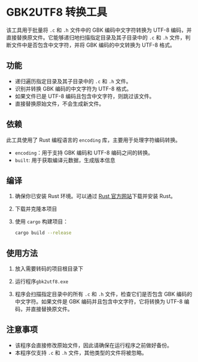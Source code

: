 # GBK2UTF8 转换工具

该工具用于批量将 `.c` 和 `.h` 文件中的 GBK 编码中文字符转换为 UTF-8 编码，并直接替换原文件。它能够递归地扫描指定目录及其子目录中的 `.c` 和 `.h` 文件，判断文件中是否包含中文字符，并将 GBK 编码的中文转换为 UTF-8 格式。

## 功能

- 递归遍历指定目录及其子目录中的 `.c` 和 `.h` 文件。
- 识别并转换 GBK 编码的中文字符为 UTF-8 格式。
- 如果文件已是 UTF-8 编码且包含中文字符，则跳过该文件。
- 直接替换原始文件，不会生成新文件。

## 依赖

此工具使用了 Rust 编程语言的 `encoding` 库，主要用于处理字符编码转换。

- `encoding`：用于支持 GBK 编码和 UTF-8 编码之间的转换。
- `built`: 用于获取编译元数据，生成版本信息

## 编译

1. 确保你已安装 Rust 环境。可以通过 [Rust 官方网站](https://www.rust-lang.org/)下载并安装 Rust。
2. 下载并克隆本项目

3. 使用 `cargo` 构建项目：

   ```bash
   cargo build --release
   ```

## 使用方法

1. 放入需要转码的项目根目录下

2. 运行程序`gbk2utf8.exe`

3. 程序会扫描指定目录中的所有 `.c` 和 `.h` 文件，检查它们是否包含 GBK 编码的中文字符。如果文件是 GBK 编码并且包含中文字符，它将转换为 UTF-8 编码，并直接替换原文件。

## 注意事项

- 该程序会直接修改原始文件，因此请确保在运行程序之前做好备份。
- 本程序仅支持 `.c` 和 `.h` 文件，其他类型的文件将被忽略。


